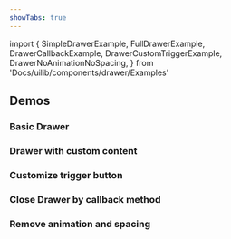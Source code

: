 ```yaml
---
showTabs: true
---
```


import {
SimpleDrawerExample,
FullDrawerExample,
DrawerCallbackExample,
DrawerCustomTriggerExample,
DrawerNoAnimationNoSpacing,
} from 'Docs/uilib/components/drawer/Examples'

## Demos

### Basic Drawer

<SimpleDrawerExample />

### Drawer with custom content

<FullDrawerExample />

### Customize trigger button

<DrawerCustomTriggerExample />

### Close Drawer by callback method

<DrawerCallbackExample />

### Remove animation and spacing

<DrawerNoAnimationNoSpacing />
